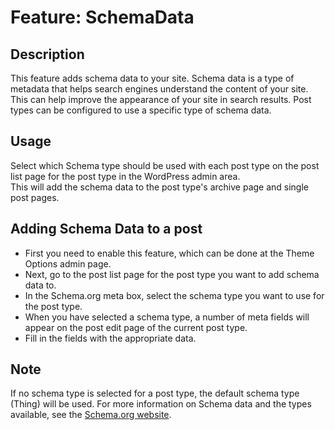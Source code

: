# Feature: SchemaData

## Description
This feature adds schema data to your site. Schema data is a type of metadata that helps search engines understand the content of your site. This can help improve the appearance of your site in search results.
Post types can be configured to use a specific type of schema data.

## Usage
Select which Schema type should be used with each post type on the post list page for the post type in the WordPress admin area.  
This will add the schema data to the post type's archive page and single post pages.

## Adding Schema Data to a post
* First you need to enable this feature, which can be done at the Theme Options admin page.
* Next, go to the post list page for the post type you want to add schema data to.
* In the Schema.org meta box, select the schema type you want to use for the post type.
* When you have selected a schema type, a number of meta fields will appear on the post edit page of the current post type.
* Fill in the fields with the appropriate data.

## Note
If no schema type is selected for a post type, the default schema type (Thing) will be used.
For more information on Schema data and the types available, see the [Schema.org website](https://schema.org/).
